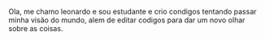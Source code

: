 Ola, me chamo leonardo e sou estudante e crio condigos tentando passar minha visão do mundo, alem de editar codigos para dar um novo olhar sobre as coisas.

